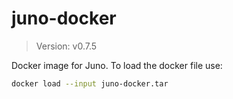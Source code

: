 # juno-docker

> Version: v0.7.5

Docker image for Juno. To load the docker file use:

```bash
docker load --input juno-docker.tar
```
